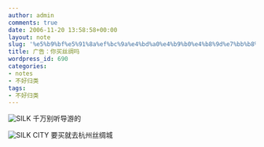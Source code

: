 ```yaml
---
author: admin
comments: true
date: 2006-11-20 13:58:58+00:00
layout: note
slug: '%e5%b9%bf%e5%91%8a%ef%bc%9a%e4%bd%a0%e4%b9%b0%e4%b8%9d%e7%bb%b8%e5%90%97'
title: 广告：你买丝绸吗
wordpress_id: 690
categories:
- notes
- 不好归类
tags:
- 不好归类
---
```


![SILK](http://static.flickr.com/104/301887128_05b5ceb56f.jpg?v=0)
千万别听导游的

![SILK CITY](http://static.flickr.com/103/301886774_a8d0c1cb48_m.jpg)
要买就去杭州丝绸城
